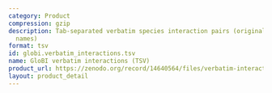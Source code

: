```yaml
---
category: Product
compression: gzip
description: Tab-separated verbatim species interaction pairs (original unresolved
  names)
format: tsv
id: globi.verbatim_interactions.tsv
name: GloBI verbatim interactions (TSV)
product_url: https://zenodo.org/record/14640564/files/verbatim-interactions.tsv.gz
layout: product_detail
---
```

